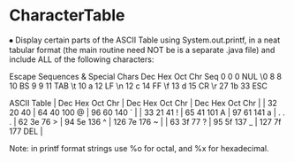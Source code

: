 # CharacterTable

⦁	Display certain parts of the ASCII Table using System.out.printf, in a neat tabular format (the main routine need NOT be is a separate .java file) and include ALL of the following characters:

  Escape Sequences & Special Chars
  Dec  Hex  Oct  Chr  Seq
     0    0    0   NUL  \0
     8    8    10  BS
     9    9    11  TAB  \t
    10    a    12  LF   \n
    12    c    14  FF   \f
    13    d    15  CR   \r
    27   1b    33  ESC

  ASCII Table
  |  Dec  Hex  Oct  Chr |  Dec  Hex  Oct  Chr |  Dec  Hex  Oct  Chr |
  |   32   20   40      |   64   40  100   @  |   96   60  140   `  |
  |   33   21   41   !  |   65   41  101   A  |   97   61  141   a  |
      . . .
  |   62   3e   76   >  |   94   5e  136   ^  |  126   7e  176   ~  |
  |   63   3f   77   ?  |   95   5f  137   _  |  127   7f  177  DEL |

Note: in printf format strings use %o for octal, and %x for hexadecimal.
